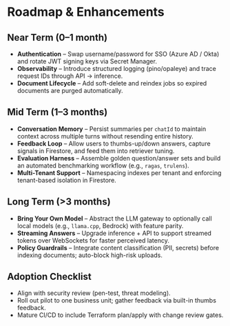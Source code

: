 # Roadmap & Enhancements

## Near Term (0–1 month)

- **Authentication** – Swap username/password for SSO (Azure AD / Okta) and rotate JWT signing keys via Secret Manager.
- **Observability** – Introduce structured logging (pino/opaleye) and trace request IDs through API → inference.
- **Document Lifecycle** – Add soft-delete and reindex jobs so expired documents are purged automatically.

## Mid Term (1–3 months)

- **Conversation Memory** – Persist summaries per `chatId` to maintain context across multiple turns without resending entire history.
- **Feedback Loop** – Allow users to thumbs-up/down answers, capture signals in Firestore, and feed them into retriever tuning.
- **Evaluation Harness** – Assemble golden question/answer sets and build an automated benchmarking workflow (e.g., `ragas`, `trulens`).
- **Multi-Tenant Support** – Namespacing indexes per tenant and enforcing tenant-based isolation in Firestore.

## Long Term (>3 months)

- **Bring Your Own Model** – Abstract the LLM gateway to optionally call local models (e.g., `llama.cpp`, Bedrock) with feature parity.
- **Streaming Answers** – Upgrade inference + API to support streamed tokens over WebSockets for faster perceived latency.
- **Policy Guardrails** – Integrate content classification (PII, secrets) before indexing documents; auto-block high-risk uploads.

## Adoption Checklist

- Align with security review (pen-test, threat modeling).
- Roll out pilot to one business unit; gather feedback via built-in thumbs feedback.
- Mature CI/CD to include Terraform plan/apply with change review gates.
